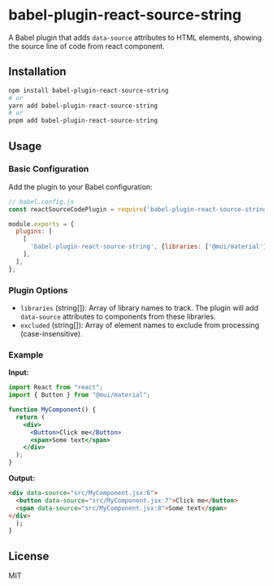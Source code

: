 # babel-plugin-react-source-string

A Babel plugin that adds `data-source` attributes to HTML elements, showing the source line of code from react component.

## Installation

```bash
npm install babel-plugin-react-source-string
# or
yarn add babel-plugin-react-source-string
# or
pnpm add babel-plugin-react-source-string
```

## Usage

### Basic Configuration

Add the plugin to your Babel configuration:

```javascript
// babel.config.js
const reactSourceCodePlugin = require('babel-plugin-react-source-string');

module.exports = {
  plugins: [
    [
      'babel-plugin-react-source-string', {libraries: ['@mui/material'], excluded:['MyComponent', 'p', 'span']},
    ],
  ],
};
```

### Plugin Options

- `libraries` (string[]): Array of library names to track. The plugin will add `data-source` attributes to components from these libraries.
- `excluded` (string[]): Array of element names to exclude from processing (case-insensitive).

### Example

**Input:**

```jsx
import React from "react";
import { Button } from "@mui/material";

function MyComponent() {
  return (
    <div>
      <Button>Click me</Button>
      <span>Some text</span>
    </div>
  );
}
```

**Output:**

```html
<div data-source="src/MyComponent.jsx:6">
  <button data-source="src/MyComponent.jsx:7">Click me</button>
  <span data-source="src/MyComponent.jsx:8">Some text</span>
</div>
  );
}
```

## License

MIT

